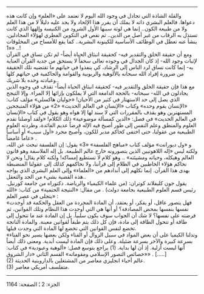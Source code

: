 ------------------------------------------------------------------------

والقلة الشاذة التي تجادل في وجود الله اليوم لا تعتمد على «العلم» وإن
كانت هذه دعواها. فالعلم البشري ذاته لا يملك أن يقرر هذا الإلحاد ولا يجد
عليه دليلاً لا من هذا العلم ولا من طبيعة الكون.. إنما هي لوثة سببها الأول
الشرود من الكنيسة وإلهها الذي كانت تستذل به الرقاب من غير أصل من الدين..
ثم نقص في التكوين الفطري لهؤلاء المجادلين، ينشأ عنه تعطل في الوظائف
الأساسية للكينونة البشرية.. كما يقع للأمساخ من المخلوقات «1» ..!  
ومع أن حقيقة الخلق والتقدير فيه- كحقيقة انبثاق الحياة أيضاً- لم تكن تساق
في القرآن لإثبات وجود الله- إذ كان الجدال في وجوده تعالى سخفاً لا يستحق
من جدية القرآن العناية به- إنما كانت تساق لرد الناس إلى الرشاد، كي
ينفذوا في حياتهم ما تقتضيه تلك الحقيقة من ضرورة إفراد الله سبحانه
بالألوهية والربوبية والقوامة والحاكمية في حياتهم كلها وعبادته وحده بلا
شريك..  
مع هذا فإن حقيقة الخلق والتقدير فيه- كحقيقة انبثاق الحياة أيضاً- تقذف في
وجوه الذين يجادلون في الله- سبحانه- بالحجة الدامغة التي لا يملكون
بإزائها إلا المراء. وإلا التبجح الذي يصل إلى حد الاستهتار في كثير من
الأحيان! «جوليان هاكسلي» مؤلف كتاب: «الإنسان يقوم وحده» وكتاب «الإنسان
في العالم الحديث» «2» من هؤلاء المتبجحين المستهترين وهو يقذف بالمقررات
التي لا سند لها إلا هواه وهو يقول في كتاب «الإنسان في العالم الحديث» في
فصل: «الدين كمسألة موضوعية» ذلك الكلام! «ولقد أوصلنا تقدم العلوم والمنطق
وعلم النفس إلى طور أصبح فيه الإله فرضاً عديم الفائدة، وطردته العلوم
الطبيعية من عقولنا، حتى اختفى كحاكم مدبر للكون، وأصبح مجرد «أول سبب» أو
أساساً عاماً غامضاً» .  
و «ول ديورانت» مؤلف كتاب «مباهج الفلسفة» «3» يقول: إن الفلسفة تبحث عن
الله، ولكنه ليس «إله اللاهوتيين الذين يتصورونه خارج عالم الطبيعة. بل إله
الفلاسفة وهو قانون العالم وهيكله، وحياته ومشيئته» .. وهو كلام لا تستطيع
إمساكه! ولكنه كلام يقال! ونحن لا نحاكم هؤلاء الخاطبين في الظلام إلى
قرآننا، ولا نحاكمهم كذلك إلى عقولنا المنضبطة بهدى هذا القرآن. إنما نكلهم
إلى أندادهم من «العلماء» وإلى العلم البشري الذي يواجه هذه القضية بشيء من
الجد والتعقل..  
يقول جون كليفلاند كوتران: (من علماء الكيمياء والرياضة. دكتوراه من جامعة
كورنيل. رئيس قسم العلوم الطبيعية بجامعة دولث) . من مقال: «النتيجة
الحتمية» من كتاب: «الله يتجلى في عصر العلم» :  
«فهل يتصور عاقل، أو يفكر، أو يعتقد، أن المادة المجردة من العقل والحكمة
قد أوجدت نفسها بنفسها بمحض المصادفة؟ أو أنها هي التي أوجدت هذا النظام
وتلك القوانين، ثم فرضته على نفسها؟ لا شك أن الجواب سوف يكون سلبياً. بل إن
المادة عند ما تتحول إلى طاقة أو تتحول الطاقة إلى مادة، فإن كل ذلك يتم
طبقاً لقوانين معينة. والمادة الناتجة تخضع لنفس القوانين التي تخضع لها
المادة التي وجدت قبلها.  
«وتدلنا الكيميا على أن بعض المواد في سبيل الزوال أو الفناء ولكن بعضها
يسير نحو الفناء بسرعة كبيرة والآخر بسرعة ضئيلة. وعلى ذلك فإن المادة ليست
أبدية. ومعنى ذلك أيضاً أنها ليست أزلية. إذ أن لها بداية. (1) يراجع بتوسع
فصل: «ألوهية وعبودية» في كتاب: «خصائص التصور الإسلامي ومقوماته» القسم
الثاني «دار الشروق» . \[.....\]  
(2) عالم أحياء انجليزي معاصر من المشتغلين بالداروينية الحديثة.  
(3) متفلسف أمريكي معاصر.

------------------------------------------------------------------------

الجزء: 2 ¦ الصفحة: 1164
